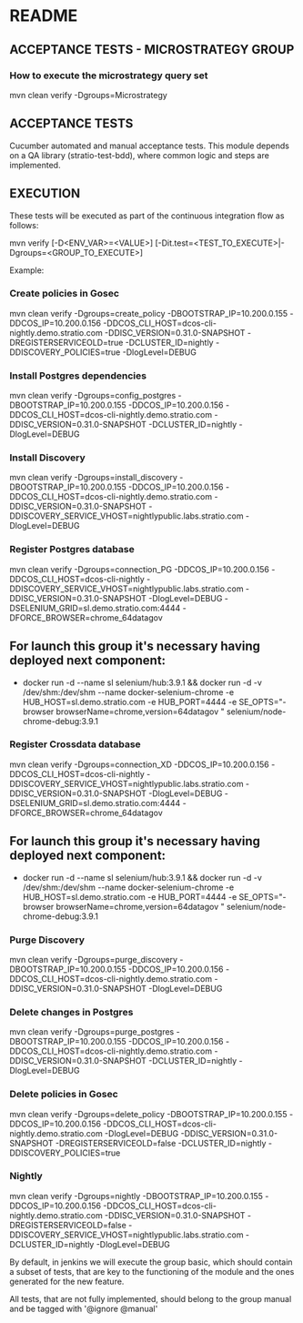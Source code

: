 # README

## ACCEPTANCE TESTS - MICROSTRATEGY GROUP

### How to execute the microstrategy query set

mvn clean verify -Dgroups=Microstrategy


## ACCEPTANCE TESTS

Cucumber automated and manual acceptance tests.
This module depends on a QA library (stratio-test-bdd), where common logic and steps are implemented.

## EXECUTION

These tests will be executed as part of the continuous integration flow as follows:

mvn verify [-D\<ENV_VAR>=\<VALUE>] [-Dit.test=\<TEST_TO_EXECUTE>|-Dgroups=\<GROUP_TO_EXECUTE>]

Example:

### Create policies in Gosec
mvn clean verify -Dgroups=create_policy -DBOOTSTRAP_IP=10.200.0.155 -DDCOS_IP=10.200.0.156 -DDCOS_CLI_HOST=dcos-cli-nightly.demo.stratio.com -DDISC_VERSION=0.31.0-SNAPSHOT -DREGISTERSERVICEOLD=true -DCLUSTER_ID=nightly -DDISCOVERY_POLICIES=true -DlogLevel=DEBUG

### Install Postgres dependencies
mvn clean verify -Dgroups=config_postgres -DBOOTSTRAP_IP=10.200.0.155 -DDCOS_IP=10.200.0.156 -DDCOS_CLI_HOST=dcos-cli-nightly.demo.stratio.com -DDISC_VERSION=0.31.0-SNAPSHOT -DCLUSTER_ID=nightly -DlogLevel=DEBUG

### Install Discovery
mvn clean verify -Dgroups=install_discovery -DBOOTSTRAP_IP=10.200.0.155 -DDCOS_IP=10.200.0.156 -DDCOS_CLI_HOST=dcos-cli-nightly.demo.stratio.com -DDISC_VERSION=0.31.0-SNAPSHOT -DDISCOVERY_SERVICE_VHOST=nightlypublic.labs.stratio.com -DlogLevel=DEBUG

### Register Postgres database
mvn clean verify -Dgroups=connection_PG -DDCOS_IP=10.200.0.156 -DDCOS_CLI_HOST=dcos-cli-nightly -DDISCOVERY_SERVICE_VHOST=nightlypublic.labs.stratio.com -DDISC_VERSION=0.31.0-SNAPSHOT -DlogLevel=DEBUG -DSELENIUM_GRID=sl.demo.stratio.com:4444 -DFORCE_BROWSER=chrome_64datagov
## For launch this group it's necessary having deployed next component:
- docker run -d --name sl selenium/hub:3.9.1 && docker run -d -v /dev/shm:/dev/shm --name docker-selenium-chrome -e HUB_HOST=sl.demo.stratio.com -e HUB_PORT=4444 -e SE_OPTS="-browser browserName=chrome,version=64datagov " selenium/node-chrome-debug:3.9.1

### Register Crossdata database
mvn clean verify -Dgroups=connection_XD -DDCOS_IP=10.200.0.156 -DDCOS_CLI_HOST=dcos-cli-nightly -DDISCOVERY_SERVICE_VHOST=nightlypublic.labs.stratio.com -DDISC_VERSION=0.31.0-SNAPSHOT -DlogLevel=DEBUG -DSELENIUM_GRID=sl.demo.stratio.com:4444 -DFORCE_BROWSER=chrome_64datagov
## For launch this group it's necessary having deployed next component:
- docker run -d --name sl selenium/hub:3.9.1 && docker run -d -v /dev/shm:/dev/shm --name docker-selenium-chrome -e HUB_HOST=sl.demo.stratio.com -e HUB_PORT=4444 -e SE_OPTS="-browser browserName=chrome,version=64datagov " selenium/node-chrome-debug:3.9.1

### Purge Discovery
mvn clean verify -Dgroups=purge_discovery -DBOOTSTRAP_IP=10.200.0.155 -DDCOS_IP=10.200.0.156 -DDCOS_CLI_HOST=dcos-cli-nightly.demo.stratio.com -DDISC_VERSION=0.31.0-SNAPSHOT -DlogLevel=DEBUG

### Delete changes in Postgres
mvn clean verify -Dgroups=purge_postgres -DBOOTSTRAP_IP=10.200.0.155 -DDCOS_IP=10.200.0.156 -DDCOS_CLI_HOST=dcos-cli-nightly.demo.stratio.com -DDISC_VERSION=0.31.0-SNAPSHOT -DCLUSTER_ID=nightly -DlogLevel=DEBUG

### Delete policies in Gosec
mvn clean verify -Dgroups=delete_policy -DBOOTSTRAP_IP=10.200.0.155 -DDCOS_IP=10.200.0.156 -DDCOS_CLI_HOST=dcos-cli-nightly.demo.stratio.com -DlogLevel=DEBUG -DDISC_VERSION=0.31.0-SNAPSHOT -DREGISTERSERVICEOLD=false -DCLUSTER_ID=nightly -DDISCOVERY_POLICIES=true

### Nightly
mvn clean verify -Dgroups=nightly -DBOOTSTRAP_IP=10.200.0.155 -DDCOS_IP=10.200.0.156 -DDCOS_CLI_HOST=dcos-cli-nightly.demo.stratio.com -DDISC_VERSION=0.31.0-SNAPSHOT -DREGISTERSERVICEOLD=false -DDISCOVERY_SERVICE_VHOST=nightlypublic.labs.stratio.com -DCLUSTER_ID=nightly -DlogLevel=DEBUG


By default, in jenkins we will execute the group basic, which should contain a subset of tests, that are key to the functioning of the module and the ones generated for the new feature.

All tests, that are not fully implemented, should belong to the group manual and be tagged with '@ignore @manual'
